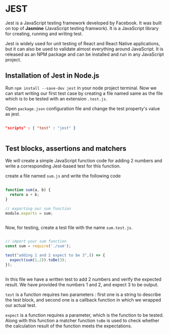 # JEST

Jest is a  JavaScript testing framework developed by Facebook. It was built on top of **Jasmine** (JavaScript testing framwork). It is a JavaScript library for creating, running and writing test.

Jest is widely used for unit testing of React and React Native applications, but it can also be used to validate almost everything around JavaScript. It is released as an NPM package and can be installed and run in any JavaScript project.


## Installation of Jest in Node.js
Run `npm install --save-dev jest` in your node project terminal. Now we can start writing our first test case by creating a file named same as the file which is to be tested with an extension `.test.js`.

Open `package.json` configuration file and change the test property's value as jest. 

```json
  
"scripts" : { "test" : "jest" }
  
```

## Test blocks, assertions and matchers

We will create a simple JavaScript function code for adding 2 numbers and write a corresponding Jest-based test for this function.

create a file named `sum.js` and write the following code

```js
  
function sum(a, b) {
  return a + b;
}

// exporting our sum function 
module.exports = sum;
  
```

Now, for testing, create a test file with the name `sum.test.js`.

```js

// import your sum function
const sum = require('./sum');

test("adding 1 and 2 expect to be 3",() => {
  expect(sum(1,2)).toBe(3);
});
  
```

In this file we have a written test to add 2 numbers and verify the expected result. We have provided the numbers 1 and 2, and expect 3 to be output.

`test` is a function requires two parameters : first one is a string to describe the test block, and second one is a callback function in which we wrapped our actual test.

`expect` is a function requires a parameter, which is the function to be tested. Along with this function a matcher function `toBe` is used to check whether the calculation result of the function meets the expectations.




